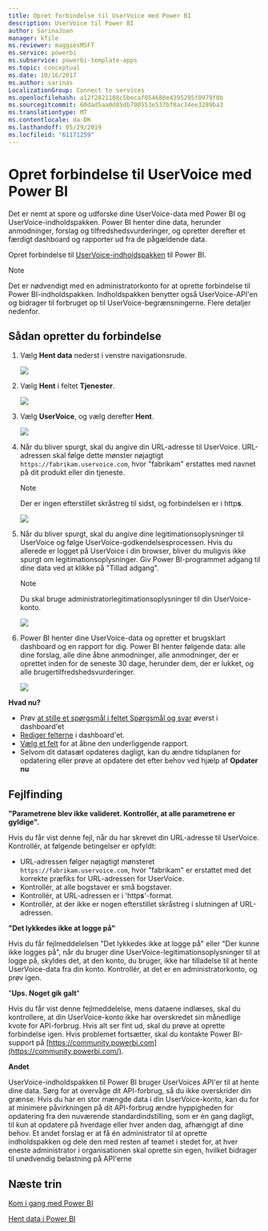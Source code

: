 ```yaml
---
title: Opret forbindelse til UserVoice med Power BI
description: UserVoice til Power BI
author: SarinaJoan
manager: kfile
ms.reviewer: maggiesMSFT
ms.service: powerbi
ms.subservice: powerbi-template-apps
ms.topic: conceptual
ms.date: 10/16/2017
ms.author: sarinas
LocalizationGroup: Connect to services
ms.openlocfilehash: a12f2821108c5becaf054680e4395295f0979f0b
ms.sourcegitcommit: 60dad5aa0d85db790553e537bf8ac34ee3289ba3
ms.translationtype: MT
ms.contentlocale: da-DK
ms.lasthandoff: 05/29/2019
ms.locfileid: "61171259"
---
```

# <a name="connect-to-uservoice-with-power-bi"></a>Opret forbindelse til UserVoice med Power BI
Det er nemt at spore og udforske dine UserVoice-data med Power BI og UserVoice-indholdspakken. Power BI henter dine data, herunder anmodninger, forslag og tilfredshedsvurderinger, og opretter derefter et færdigt dashboard og rapporter ud fra de pågældende data.

Opret forbindelse til [UserVoice-indholdspakken](https://app.powerbi.com/getdata/services/uservoice) til Power BI.

>[!NOTE]
>Det er nødvendigt med en administratorkonto for at oprette forbindelse til Power BI-indholdspakken. Indholdspakken benytter også UserVoice-API'en og bidrager til forbruget op til UserVoice-begrænsningerne. Flere detaljer nedenfor.

## <a name="how-to-connect"></a>Sådan opretter du forbindelse
1. Vælg **Hent data** nederst i venstre navigationsrude.
   
   ![](media/service-connect-to-uservoice/pbi_getdata.png)
2. Vælg **Hent** i feltet **Tjenester**.
   
   ![](media/service-connect-to-uservoice/pbi_getservices.png) 
3. Vælg **UserVoice**, og vælg derefter **Hent**.
   
   ![](media/service-connect-to-uservoice/uservoice.png)
4. Når du bliver spurgt, skal du angive din URL-adresse til UserVoice. URL-adressen skal følge dette mønster nøjagtigt `https://fabrikam.uservoice.com`, hvor "fabrikam" erstattes med navnet på dit produkt eller din tjeneste.
   
   >[!NOTE]
   >Der er ingen efterstillet skråstreg til sidst, og forbindelsen er i http**s**.
   
   ![](media/service-connect-to-uservoice/capture.png)
5. Når du bliver spurgt, skal du angive dine legitimationsoplysninger til UserVoice og følge UserVoice-godkendelsesprocessen. Hvis du allerede er logget på UserVoice i din browser, bliver du muligvis ikke spurgt om legitimationsoplysninger. Giv Power BI-programmet adgang til dine data ved at klikke på "Tillad adgang".
   
   >[!NOTE]
   >Du skal bruge administratorlegitimationsoplysninger til din UserVoice-konto.
   
   ![](media/service-connect-to-uservoice/capture3.png)
6. Power BI henter dine UserVoice-data og opretter et brugsklart dashboard og en rapport for dig. Power BI henter følgende data: alle dine forslag, alle dine åbne anmodninger, alle anmodninger, der er oprettet inden for de seneste 30 dage, herunder dem, der er lukket, og alle brugertilfredshedsvurderinger.
   
   ![](media/service-connect-to-uservoice/capture4.png)

**Hvad nu?**

* Prøv [at stille et spørgsmål i feltet Spørgsmål og svar](consumer/end-user-q-and-a.md) øverst i dashboard'et
* [Rediger felterne](service-dashboard-edit-tile.md) i dashboard'et.
* [Vælg et felt](consumer/end-user-tiles.md) for at åbne den underliggende rapport.
* Selvom dit datasæt opdateres dagligt, kan du ændre tidsplanen for opdatering eller prøve at opdatere det efter behov ved hjælp af **Opdater nu**

## <a name="troubleshooting"></a>Fejlfinding
**"Parametrene blev ikke valideret. Kontrollér, at alle parametrene er gyldige".**

Hvis du får vist denne fejl, når du har skrevet din URL-adresse til UserVoice. Kontrollér, at følgende betingelser er opfyldt:

* URL-adressen følger nøjagtigt mønsteret `https://fabrikam.uservoice.com`, hvor "fabrikam" er erstattet med det korrekte præfiks for URL-adressen for UserVoice.
* Kontrollér, at alle bogstaver er små bogstaver.
* Kontrollér, at URL-adressen er i 'http**s**'-format.
* Kontrollér, at der ikke er nogen efterstillet skråstreg i slutningen af URL-adressen.

**"Det lykkedes ikke at logge på"**

Hvis du får fejlmeddelelsen "Det lykkedes ikke at logge på" eller "Der kunne ikke logges på", når du bruger dine UserVoice-legitimationsoplysninger til at logge på, skyldes det, at den konto, du bruger, ikke har tilladelse til at hente UserVoice-data fra din konto. Kontrollér, at det er en administratorkonto, og prøv igen.

"**Ups. Noget gik galt**"

Hvis du får vist denne fejlmeddelelse, mens dataene indlæses, skal du kontrollere, at din UserVoice-konto ikke har overskredet sin månedlige kvote for API-forbrug. Hvis alt ser fint ud, skal du prøve at oprette forbindelse igen. Hvis problemet fortsætter, skal du kontakte Power BI-support på [https://community.powerbi.com](https://community.powerbi.com/).

**Andet**  

UserVoice-indholdspakken til Power BI bruger UserVoices API'er til at hente dine data. Sørg for at overvåge dit API-forbrug, så du ikke overskrider din grænse. Hvis du har en stor mængde data i din UserVoice-konto, kan du for at minimere påvirkningen på dit API-forbrug ændre hyppigheden for opdatering fra den nuværende standardindstilling, som er én gang dagligt, til kun at opdatere på hverdage eller hver anden dag, afhængigt af dine behov. Et andet forslag er at få én administrator til at oprette indholdspakken og dele den med resten af teamet i stedet for, at hver eneste administrator i organisationen skal oprette sin egen, hvilket bidrager til unødvendig belastning på API'erne

## <a name="next-steps"></a>Næste trin
[Kom i gang med Power BI](service-get-started.md)

[Hent data i Power BI](service-get-data.md)

